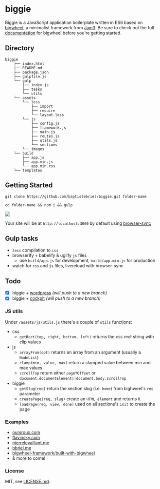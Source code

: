 # biggie
Biggie is a JavaScript application boilerplate written in ES6 based on [bigwheel](https://github.com/bigwheel-framework), a minimalist framework from [Jam3](http://www.jam3.com/).
Be sure to check out the full [documentation](https://github.com/bigwheel-framework/documentation) for bigwheel before you're getting started.

## Directory

```
biggie
    ├── index.html
    ├── README.md
    ├── package.json
    ├── gulpfile.js
    └── gulp
        ├── index.js
        ├── tasks
        └── utils
    └── assets
        └── less
            ├── import
            ├── require
            └── layout.less
        └── js
            ├── config.js
            ├── framework.js
            ├── main.js
            ├── routes.js
            ├── utils.js
            └── sections
        └── images
    └── build
        ├── app.js
        ├── app.min.js
        └── app.min.css
    └── templates
```

## Getting Started

`git clone https://github.com/baptistebriel/biggie.git folder-name`

`cd folder-name && npm i && gulp`

![](http://bbriel.me/images/biggie.png)

Your site will be at `http://localhost:3000` by default using [browser-sync](http://www.browsersync.io)

## Gulp tasks

- `less` compilation to `css`
- browserify + babelify & uglify `js` files
  - use `build/app.js` for development, `build/app.min.js` for production
- watch for `css` and `js` files, livereload with browser-sync

## Todo

- [x] biggie + [wordpress](https://wordpress.org) *(will push to a new branch)*
- [x] biggie + [cockpit](http://getcockpit.com) *(will push to a new branch)*

### JS utils

Under `/assets/js/utils.js` there's a couple of `utils` functions:

- css
  - `getRect(top, right, bottom, left)` returns the css rect string with clip values
- js
  - `arrayFrom(opt)` returns an array from an argument (usually a `NodeList`)
  - `clamp(min, value, max)` return a clamped value between min and max values
  - `scrollTop` return either `pageYOffset` or `document.documentElement||document.body.scrollTop`
- biggie
  - `getSlug(req)` return the section slug (i.e. `home`) from bighweel's `req` parameter
  - `createPage(req, slug)` create an `HTML element` and returns it
  - `loadPage(req, view, done)` used on all sections's `init` to create the page

### Examples

- [oursroux.com](http://oursroux.com)
- [flavinsky.com](http://flavinsky.com)
- [pierrelevaillant.me](http://pierrelevaillant.me)
- [bbriel.me](http://bbriel.me)
- [bigwheel-framework/built-with-bigwheel](https://github.com/bigwheel-framework/built-with-bigwheel)
- & more to come!

### License

MIT, see [LICENSE.md](https://github.com/baptistebriel/biggie/blob/gh-pages/LICENSE).
